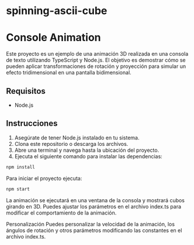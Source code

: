 # spinning-ascii-cube

# Console Animation

Este proyecto es un ejemplo de una animación 3D realizada en una consola de texto utilizando TypeScript y Node.js. El objetivo es demostrar cómo se pueden aplicar transformaciones de rotación y proyección para simular un efecto tridimensional en una pantalla bidimensional.

## Requisitos

- Node.js

## Instrucciones

1. Asegúrate de tener Node.js instalado en tu sistema.
2. Clona este repositorio o descarga los archivos.
3. Abre una terminal y navega hasta la ubicación del proyecto.
4. Ejecuta el siguiente comando para instalar las dependencias:

```bash
npm install
```

Para iniciar el proyecto ejecuta:

```bash
npm start
```

La animación se ejecutará en una ventana de la consola y mostrará cubos girando en 3D. Puedes ajustar los parámetros en el archivo index.ts para modificar el comportamiento de la animación.

Personalización
Puedes personalizar la velocidad de la animación, los ángulos de rotación y otros parámetros modificando las constantes en el archivo index.ts.
